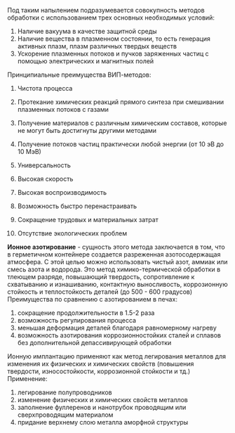 Под таким напылением подразумевается совокупность методов обработки с использованием трех основных необходимых условий:
1. Наличие вакуума в качестве защитной среды
2. Наличие вещества в плазменном состоянии, то есть генерация активных плазм, плазм различных твердых веществ
3. Ускорение плазменных потоков и пучков заряженных частиц с помощью электрических и магнитных полей

Принципиальные преимущества ВИП-методов:
1. Чистота процесса
2. Протекание химических реакций прямого синтеза при смешивании плазменных потоков с газами
3. Получение материалов с различным химическим составов, которые не могут быть достигнуты другими методами
4. Получение потоков частиц практически любой энергии (от 10 эВ до 10 МэВ)

1. Универсальность
2. Высокая скорость
3. Высокая воспроизводимость
4. Возможность быстро перенастраивать
5. Сокращение трудовых и материальных затрат
6. Отсутствие экологических проблем

**Ионное азотирование** - сущность этого метода заключается в том, что в герметичном контейнере создается разреженная азотосодержащая атмосфера. С этой целью можно использовать чистый азот, аммиак или смесь азота и водорода.
Это метод химико-термической обработки в тлеющем разряде, повышающий твердость, сопротивление к схватыванию и изнашиванию, контактную выносливость, коррозионную стойкость и теплостойкость деталей (до 500 - 600 градусов)
Преимущества по сравнению с азотированием в печах:
1. сокращение продолжительности в 1.5-2 раза
2. возможность регулирования процесса
3. меньшая деформация деталей благодаря равномерному нагреву
4. возможность азотирования коррозионностойких сталей и сплавов без дополнительной депассивирующей обработки

Ионную имплантацию применяют как метод легирования металлов для изменения их физических и химических свойств (повышения твердости, износостойкости, коррозионной стойкости и тд.) 
Применение:
1. легирование полупроводников
2. изменение физических и химических свойств металлов
3. заполнение фуллеренов и нанотрубок проводящим или сверхпроводящим материалом
4. придание верхнему слою металла аморфной структуры

